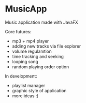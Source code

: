# MusicApp
Music application made with JavaFX

Core futures:
- mp3 + mp4 player
- adding new tracks via file explorer
- volume regulamtion
- time tracking and seeking
- looping song
- random playing order option

In development:
- playlist manager
- graphic style of application
- more ideas :)
